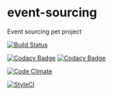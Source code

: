 # event-sourcing
Event sourcing pet project

[![Build Status](https://travis-ci.org/rojoangel/event-sourcing.svg?branch=master)](https://travis-ci.org/rojoangel/event-sourcing)

[![Codacy Badge](https://api.codacy.com/project/badge/grade/f63566a71725418b8d8aeff66afb8df5)](https://www.codacy.com/app/rojoangel/event-sourcing)
[![Codacy Badge](https://api.codacy.com/project/badge/coverage/f63566a71725418b8d8aeff66afb8df5)](https://www.codacy.com/app/rojoangel/event-sourcing)

[![Code Climate](https://codeclimate.com/github/rojoangel/event-sourcing/badges/gpa.svg)](https://codeclimate.com/github/rojoangel/event-sourcing)

[![StyleCI](https://styleci.io/repos/52225197/shield)](https://styleci.io/repos/52225197)
